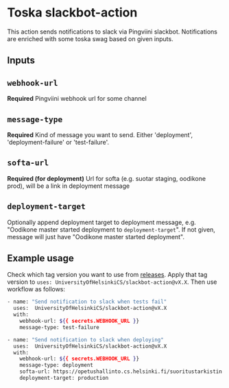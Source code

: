 # Toska slackbot-action

This action sends notifications to slack via Pingviini slackbot. Notifications are enriched with
some toska swag based on given inputs.

## Inputs

## `webhook-url`

**Required** Pingviini webhook url for some channel

## `message-type`

**Required** Kind of message you want to send. Either 'deployment', 'deployment-failure' or 'test-failure'.

## `softa-url`

**Required (for deployment)** Url for softa (e.g. suotar staging, oodikone prod), will
be a link in deployment message

## `deployment-target`

Optionally append deployment target to deployment message, e.g. "Oodikone master started deployment
to `deployment-target`". If not given, message will just have "Oodikone master started deployment".

## Example usage

Check which tag version you want to use from
[releases](https://github.com/UniversityOfHelsinkiCS/slackbot-action/releases). Apply
that tag version to `uses: UniversityOfHelsinkiCS/slackbot-action@vX.X`. Then use
workflow as follows:

```bash
- name: "Send notification to slack when tests fail"
  uses:  UniversityOfHelsinkiCS/slackbot-action@vX.X
  with:
    webhook-url: ${{ secrets.WEBHOOK_URL }}
    message-type: test-failure
```

```bash
- name: "Send notification to slack when deploying"
  uses:  UniversityOfHelsinkiCS/slackbot-action@vX.X
  with:
    webhook-url: ${{ secrets.WEBHOOK_URL }}
    message-type: deployment
    softa-url: https://opetushallinto.cs.helsinki.fi/suoritustarkistin
    deployment-target: production
```
